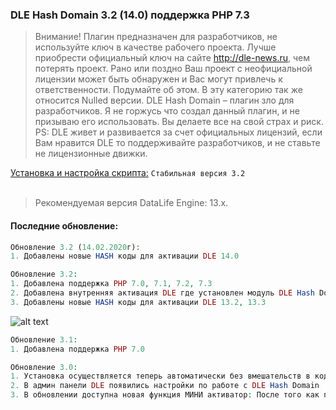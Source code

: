 ### DLE Hash Domain 3.2 (14.0) поддержка PHP 7.3
> Внимание! Плагин предназначен для разработчиков, не используйте ключ в качестве рабочего проекта. Лучше приобрести официальный ключ на  сайте http://dle-news.ru, чем потерять проект. Рано или поздно Ваш проект с неофициальной лицензии может быть обнаружен и Вас могут привлечь к ответственности. Подумайте об этом. В эту категорию так же относится Nulled версии.
> DLE Hash Domain – плагин зло для разработчиков. Я не горжусь что создал данный плагин, и не призываю его использовать. Вы делаете все на свой страх и риск.
> PS: DLE живет и развивается за счет официальных лицензий, если Вам нравится DLE то поддерживайте разработчиков, и не ставьте не лицензионные движки. 

[Установка и настройка скрипта:](https://github.com/coolbylink/dlehashdomain/wiki/Установка-и-обновления-3.X.X) `Стабильная версия 3.2`
<br><br>
> Рекомендуемая версия DataLife Engine: 13.x.<br>

#### Последние обновление:

```php
Обновление 3.2 (14.02.2020г):
1. Добавлены новые HASH коды для активации DLE 14.0
```

```php
Обновление 3.2:
1. Добавлена поддержка PHP 7.0, 7.1, 7.2, 7.3
2. Добавлена внутренняя активация DLE где установлен модуль DLE Hash Domain. (через админ-панель модуля).
3. Добавлены новые HASH коды для активации DLE 13.2, 13.3
```

![alt text](https://i.ibb.co/pJbvmq7/2019-12-04-002511.jpg)

```php
Обновление 3.1:
1. Добавлена поддержка PHP 7.0
```

```php
Обновление 3.0:
1. Установка осуществляется теперь автоматически без вмешательств в код движка.
2. В админ панели DLE появились настройки по работе с DLE Hash Domain
3. В обновлении доступна новая функция МИНИ активатор: После того как пользователь введет нужное доменное имя для создания ХЕШ ключа, ему будет предложено скачать файл keygen.php с помощью которого он в автоматическом режиме сможет активировать свою копию DataLife Engine. Файл keygen.php создается с ХЕШОМ пользователя.
```
